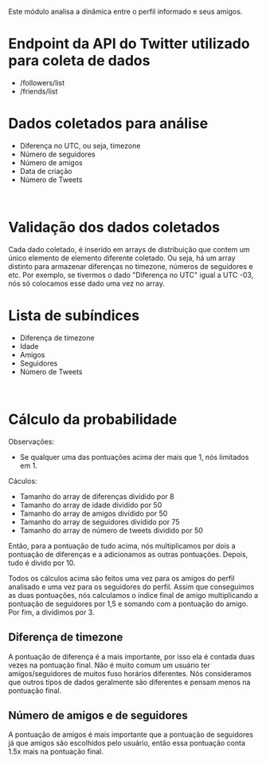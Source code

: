 Este módulo analisa a dinâmica entre o perfil informado e seus amigos.

# Endpoint da API do Twitter utilizado para coleta de dados
* /followers/list
* /friends/list

# Dados coletados para análise
* Diferença no UTC, ou seja, timezone 
* Número de seguidores
* Número de amigos
* Data de criação
* Número de Tweets
<br />

# Validação dos dados coletados
Cada dado coletado, é inserido em arrays de distribuição que contem um único elemento de elemento diferente coletado. Ou seja, há um array distinto para armazenar diferenças no timezone, números de seguidores e etc. 
Por exemplo, se tivermos o dado "Diferença no UTC" igual a UTC -03, nós só colocamos esse dado uma vez no array. 
<br />

# Lista de subíndices

- Diferença de timezone
- Idade
- Amigos
- Seguidores
- Número de Tweets
<br />

# Cálculo da probabilidade

Observações:
* Se qualquer uma das pontuações acima der mais que 1, nós limitados em 1.

Cáculos:
- Tamanho do array de diferenças dividido por 8
- Tamanho do array de idade dividido por 50
- Tamanho do array de amigos dividido por 50
- Tamanho do array de seguidores dividido por 75
- Tamanho do array de número de tweets dividido por 50

Então, para a pontuação de tudo acima, nós multiplicamos por dois a pontuação de diferenças e a adicionamos as outras pontuações. Depois, tudo é divido por 10. 

Todos os cálculos acima são feitos uma vez para os amigos do perfil analisado e uma vez para os seguidores do perfil. Assim que conseguimos as duas pontuações, nós calculamos o índice final de amigo multiplicando a pontuação de seguidores por 1,5 e somando com a pontuação do amigo. Por fim, a dividimos por 3.

## Diferença de timezone
A pontuação de diferença é a mais importante, por isso ela é contada duas vezes na pontuação final. 
Não é muito comum um usuário ter amigos/seguidores de muitos fuso horários diferentes. Nós consideramos que outros tipos de dados geralmente são diferentes e pensam menos na pontuação final.

## Número de amigos e de seguidores
A pontuação de amigos é mais importante que a pontuação de seguidores já que amigos são escolhidos pelo usuário,
então essa pontuação conta 1.5x mais na pontuação final.

